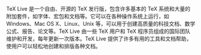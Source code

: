 TeX Live 是一个自由、开源的 TeX 发行版，包含许多基本的 TeX 系统和大量的附加套件，如字体、宏包和文档等。它可以在各种操作系统上运行，如 Windows、Mac OS X、Linux、Unix 等，可以用于创建高质量的科技文档、数学公式、报告、论文等。TeX Live 由一些 TeX 用户和 TeX 程序员组成的国际团队维护和开发，每年更新一次版本。TeX Live 提供了许多有用的工具和文档帮助，使用户可以轻松地创建和排版各种文档。
